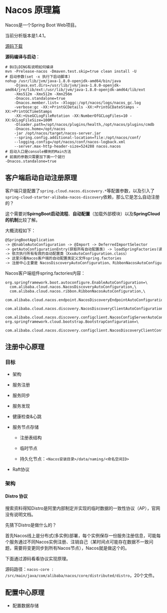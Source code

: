 # Nacos 原理篇

Nacos是一个Spring Boot Web项目。

当前分析版本是1.4.1。

[源码下载](https://github.com/alibaba/nacos/releases)

**源码编译与启动**：

```shell
# BUILDING有说明如何编译
mvn -Prelease-nacos -Dmaven.test.skip=true clean install -U
# 启动参数(set -x 执行下启动脚本)
nohup /usr/lib/jvm/java-1.8.0-openjdk-amd64/bin/java 
    -Djava.ext.dirs=/usr/lib/jvm/java-1.8.0-openjdk-amd64/jre/lib/ext:/usr/lib/jvm/java-1.8.0-openjdk-amd64/lib/ext 
    -Xms512m -Xmx512m -Xmn256m 
    -Dnacos.standalone=true 
    -Dnacos.member.list= -Xloggc:/opt/nacos/logs/nacos_gc.log 
    -verbose:gc -XX:+PrintGCDetails -XX:+PrintGCDateStamps -XX:+PrintGCTimeStamps 
    -XX:+UseGCLogFileRotation -XX:NumberOfGCLogFiles=10 -XX:GCLogFileSize=100M 
    -Dloader.path=/opt/nacos/plugins/health,/opt/nacos/plugins/cmdb 
    -Dnacos.home=/opt/nacos 
    -jar /opt/nacos/target/nacos-server.jar 
    --spring.config.additional-location=file:/opt/nacos/conf/ 
    --logging.config=/opt/nacos/conf/nacos-logback.xml 
    --server.max-http-header-size=524288 nacos.nacos
# 启动入口是console模块的Main方法
# 前面的参数只需要加下面一个就行
-Dnacos.standalone=true
```



## 客户端启动自动注册原理

客户端只是配置了`spring.cloud.nacos.discovery.*`等配置参数，以及引入了`spring-cloud-starter-alibaba-nacos-discovery`依赖，那么它是怎么自动注册的？

这个需要对**SpirngBoot启动流程**、**自动配置**（加载外部模块）以及**SpringCloud的机制**比较了解。

大概流程如下：

```txt
@SpringBootApplication 
-> @EnableAutoConfiguration -> @Import -> DeferredImportSelector
-> getAutoConfigurationEntry(获取所有自动配置类) -> loadSpringFactories(读取配置列文件) -> 过滤有效配置类
-> 依次执行所有有效的自动配置类（XxxAutoConfiguration.class）
-> 这里只看Nacos客户端的自动配置类定义文件spring.factories
-> 注册中心主要是 NacosDiscoveryAutoConfiguration、RibbonNacosAutoConfiguration、NacosDiscoveryClientAutoConfiguration

```

Nacos客户端组件spring.factories内容：

```properties
org.springframework.boot.autoconfigure.EnableAutoConfiguration=\
  com.alibaba.cloud.nacos.NacosDiscoveryAutoConfiguration,\
  com.alibaba.cloud.nacos.ribbon.RibbonNacosAutoConfiguration,\
  com.alibaba.cloud.nacos.endpoint.NacosDiscoveryEndpointAutoConfiguration,\
  com.alibaba.cloud.nacos.discovery.NacosDiscoveryClientAutoConfiguration,\
  com.alibaba.cloud.nacos.discovery.configclient.NacosConfigServerAutoConfiguration
org.springframework.cloud.bootstrap.BootstrapConfiguration=\
  com.alibaba.cloud.nacos.discovery.configclient.NacosDiscoveryClientConfigServiceBootstrapConfiguration
```



## 注册中心原理

### 目标

+ 架构
+ 服务注册
+ 服务同步
+ 服务发现
+ 健康检查&心跳

+ 服务节点存储

  + 注册表结构

  + 临时节点

  + 持久化节点：`<Nacos安装目录>/data/naming/<命名空间ID>`

+ Raft协议

### 架构



#### Distro 协议

搜索资料得知Distro是阿里内部制定并实现的临时数据的一致性协议（AP），官网没有说明文档。

先猜下Distro是做什么的？

首先Nacos线上是分布式(多实例)部署，每个实例保存一份服务注册信息，可能每个服务通过不同Nacos实例注册、注销自己（某时间点可能存在数据不一致问题，需要将变更同步到所有Nacos节点），Nacos就是做这个的。

下面通过源码看看协议实现原理。

源码路径：`nacos-core : /src/main/java/com/alibaba/nacos/core/distributed/distro`，20个文件。



## 配置中心原理

+ 配置数据存储

  

